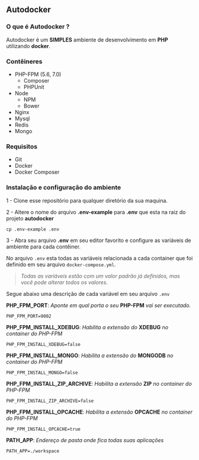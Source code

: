 ## Autodocker

### O que é Autodocker ?

Autodocker é um **SIMPLES** ambiente de desenvolvimento em **PHP** utilizando **docker**.

### Contêineres

- PHP-FPM (5.6, 7.0)
    - Composer
    - PHPUnit
- Node
    - NPM
    - Bower
- Nginx
- Mysql
- Redis
- Mongo


### Requisitos
- Git
- Docker
- Docker Composer


### Instalação e configuração do ambiente
1 - Clone esse repositório para qualquer diretório da sua maquina.

2 - Altere o nome do arquivo **.env-example** para **.env** que esta na raiz do projeto **autodocker**
```shell
cp .env-example .env
```
3 - Abra seu arquivo **.env** em seu editor favorito e configure as variáveis de ambiente para cada contêiner.

No arquivo `.env` esta todas as variáveis relacionada a cada container que foi definido em seu arquivo `docker-compose.yml`.

> *Todas as variáveis estão com um valor padrão já definidos, mas você pode alterar todos os valores*.

Segue abaixo uma descrição de cada variável em seu arquivo `.env`

**PHP_FPM_PORT**: *Aponte em qual porta o seu* **PHP-FPM** *vai ser executado.*	
```
PHP_FPM_PORT=9002
```

**PHP_FPM_INSTALL_XDEBUG**:  *Habilita a extensão do* **XDEBUG** *no container do PHP-FPM*
```
PHP_FPM_INSTALL_XDEBUG=false
```

**PHP_FPM_INSTALL_MONGO**: *Habilita a extensão do* **MONGODB** *no container do PHP-FPM*
```
PHP_FPM_INSTALL_MONGO=false
```

**PHP_FPM_INSTALL_ZIP_ARCHIVE**: *Habilita a extensão* **ZIP** *no container do PHP-FPM*
```
PHP_FPM_INSTALL_ZIP_ARCHIVE=false
```
**PHP_FPM_INSTALL_OPCACHE**: *Habilita a extensão* **OPCACHE** *no container do PHP-FPM*
```
PHP_FPM_INSTALL_OPCACHE=true
```

**PATH_APP**: *Endereço de pasta onde fica todas suas aplicações*
```
PATH_APP=./workspace
```
